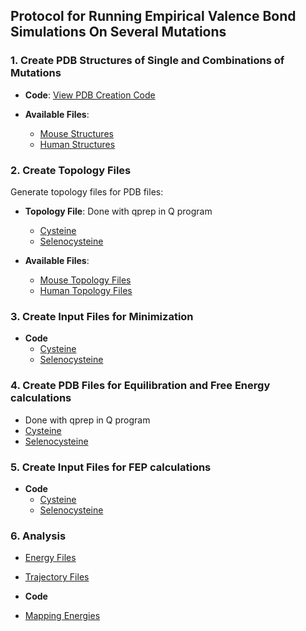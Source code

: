 ## Protocol for Running Empirical Valence Bond Simulations On Several Mutations

### 1. Create **PDB Structures** of Single and Combinations of Mutations

- **Code**: [View PDB Creation Code](prep_structures/prep_structure.ipynb)

- **Available Files**:
  - [Mouse Structures](prep_structures/mousecys)
  - [Human Structures](prep_structures/humansec)

### 2. Create **Topology Files**
Generate topology files for PDB files:

- **Topology File**: Done with qprep in Q program
  - [Cysteine](prep_structures/mousecys/prep5.inp)
  - [Selenocysteine](prep_structures/humansec/prep5.inp)
 
- **Available Files**:
  - [Mouse Topology Files](prep_structures/mousecys)
  - [Human Topology Files](prep_structures/humansec)

### 3. Create Input Files for **Minimization**

- **Code**
  - [Cysteine](prep_scripts/minimcysteine.ipynb)
  - [Selenocysteine](prep_scripts/minimselenocysteine.ipynb)
    
### 4. Create PDB Files for **Equilibration and Free Energy calculations**

  - Done with qprep in Q program
  - [Cysteine](prep_structures/mousecys/prep5.inp)
  - [Selenocysteine](prep_structures/humansec/prep5.inp)

### 5. Create Input Files for **FEP calculations**

- **Code**
  - [Cysteine](prep_scripts/fepcysteine.ipynb)
  - [Selenocysteine](prep_scripts/fepselenocysteine.ipynb)
    
### 6. Analysis

  - [Energy Files](analysis/copy_energy.sh)
  - [Trajectory Files](analysis/copy_dcd.sh)
    
- **Code**
- [Mapping Energies](analysis/mapper.sh)

  
    
  
